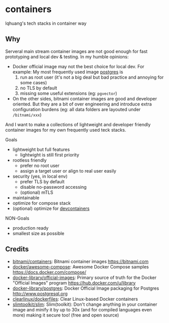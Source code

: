 # containers

lqhuang's tech stacks in container way

## Why

Serveral main stream container images are not good enough for fast prototyping and local dev & testing. In my humble opinions:

- Docker official image may not the best choice for local dev. For example: My most frequently used image [postgres](https://hub.docker.com/_/postgres) is
  1. run as root user (it's not a big deal but bad practice and annoying for some cases)
  2. no TLS by default
  3. missing some useful extensions (eg: `pgvector`)
- On the other sides, bitnami container images are good and developer oriented. But they are a bit of over engineering and introduce extra configuration burdens (eg: all data folders are layouted under `/bitnami/xxx`)

And I want to make a collections of lightweight and developer friendly container images for my own frequently used teck stacks.

Goals

- lightweight but full features
  - lightwight is still first priority
- rootless friendly
  - prefer no root user
  - assign a target user or align to real user easily
- security (yes, in local env)
  - prefer TLS by default
  - disable no-password accessing
  - (optional) mTLS
- maintainable
- optimize for compose stack
- (optional) optimize for [devcontainers](https://containers.dev/)

NON-Goals

- production ready
- smallest size as possible

## Credits

- [bitnami/containers](https://github.com/bitnami/containers): Bitnami container images <https://bitnami.com>
- [docker/awesome-compose](https://github.com/docker/awesome-compose): Awesome Docker Compose samples <https://docs.docker.com/compose/>
- [docker-library/official-images](https://github.com/docker-library/official-images): Primary source of truth for the Docker "Official Images" program <https://hub.docker.com/u/library>
- [docker-library/postgres](https://github.com/docker-library/postgres): Docker Official Image packaging for Postgres <http://www.postgresql.org>
- [clearlinux/dockerfiles](https://github.com/clearlinux/dockerfiles): Clear Linux-based Docker containers
- [slimtoolkit/slim](https://github.com/slimtoolkit/slim): Slim(toolkit): Don't change anything in your container image and minify it by up to 30x (and for compiled languages even more) making it secure too! (free and open source)
